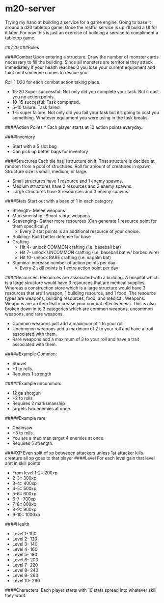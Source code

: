 # m20-server
Trying my hand at building a service for a game engine. Going to base it around a d20 tabletop game. Once the restful service is up i'll build a UI for it later. For now this is just an exercise of building a service to compliment a tabletop game.

##Z20
###Rules

####Combat
Upon entering a structure. Draw the number of monster cards necessary to fill the building. Since all monsters are territorial they attack immediately
If your health reaches 0 you lose your current equipment and faint until someone comes to rescue you.

Roll 1 D20 for each combat action taking place.
* 15-20 Super successful: Not only did you complete your task. But it cost you no action points.
* 10-15 succesful: Task completed.
* 5-10 failure: Task failed.
* 1-5 super failure: Not only did you fail your task but it’s going to cost you something. Whatever equipment you were using in the task breaks.

####Action Points
	* Each player starts at 10 action points everyday.

####Inventory
* Start with a 5 slot bag
* Can  pick up better bags for inventory

####Structures
Each tile has 1 structure on it.
That structure is decided at random from a pool of structures. Roll for amount of creatures in spawn.
Structure size is small, medium, or large.
* Small structures have 1 resource and 1 enemy spawns.
* Medium structures have 2 resources and 2 enemy spawns.
* Large structures have 3 resourrces and 3 enemy spawns.

####Stats
Start out with a base of 1 in each catagory
* Strength- Melee weapons
* Marksmenship- Shoot range weapons
* Scavenging- Gather more resources (Can generate 1 resource point for them specifically)
	* Every 2 stat points is an additional resource of your choice.
* Building- Build better defense for base
* Crafting- 
	* Hit 4- unlock COMMON crafting (i.e. baseball bat)
	* Hit 7- unlock UNCOMMON crafting (i.e. baseball bat w/ barbed wire)
	* Hit 10- unlock RARE crafting (i.e. napalm bat)
* Stamina- increase number of action points per day
	* Every 2 skill points is 1 extra action point per day

####Resources:
Resources are associated with a building. A hospital which is a large structure would have 3 resources that are medical supplies. Whereas a construction store which is a large structure would have 3 resources that are 1 weapon, 1 building resource, and 1 food.
The resource types are weapons, building resources, food, and medical.
Weapons:
Weapons are an item that increase your combat effectiveness. This is also broken down in to 3 categories which are common weapons, uncommon weapons, and rare weapons.
* Common weapons just add a maximum of 1 to your roll.
* Uncommon weapons add a maximum of 2 to your roll and have a trait associated with them.
* Rare weapons add a maximum of 3 to your roll and have a trait associated with them.

#####Example Common:
* Shovel
* +1 to rolls.
* Requires 1 strength

#####Example uncommon:
* 12 ga shotgun
* +2 to rolls
* Requires 2 marksmanship
* targets two enemies at once.

#####Example rare:
* Chainsaw
* +3 to rolls.
* You are a mad man target 4 enemies at once.
* Requires 5 strength.

####XP
Even split of xp betweeen attackers unless 1st attacker kills creature all xp goes to that player
####Level
For each level gain that level amt in skill points
* From level 1-2:: 200xp
* 2-3:: 300xp
* 3-4:: 400xp
* 4-5:: 500xp
* 5-6:: 600xp
* 6-7:: 700xp
* 7-8:: 800xp
* 8-9:: 900xp
* 9-10:: 1000xp

####Health
* Level 1- 100
* Level 2- 120
* Level 3- 140
* Level 4- 160
* Level 5- 180
* Level 6- 200
* Level 7- 220
* Level 8- 240
* Level 9- 260
* Level 10- 280

####Characters:
Each player starts with 10 stats spread into whatever skill they want.
